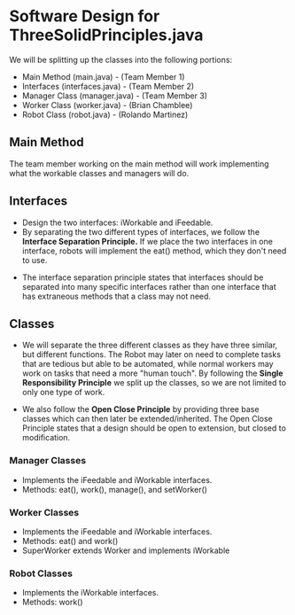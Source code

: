 # Software Design for ThreeSolidPrinciples.java

We will be splitting up the classes into the following portions:

* Main Method (main.java) - (Team Member 1)
* Interfaces (interfaces.java) - (Team Member 2)
* Manager Class (manager.java) - (Team Member 3)
* Worker Class (worker.java) - (Brian Chamblee)
* Robot Class (robot.java) - (Rolando Martinez)

## Main Method
The team member working on the main method will work implementing what the workable classes and managers will do.

## Interfaces
* Design the two interfaces: iWorkable and iFeedable. 
* By separating the two different types of interfaces, we follow the **Interface Separation Principle.** If we place the two interfaces in one interface, robots will implement the eat() method, which they don't need to use.
- The interface separation principle states that interfaces should be separated into many specific interfaces rather than one interface that has extraneous methods that a class may not need.

## Classes
* We will separate the three different classes as they have three similar, but different functions. The Robot may later on need to complete tasks that are tedious but able to be automated, while normal workers may work on tasks that need a more "human touch". By following the **Single Responsibility Principle** we split up the classes, so we are not limited to only one type of work.

* We also follow the **Open Close Principle** by providing three base classes which can then later be extended/inherited. The Open Close Principle states that a design should be open to extension, but closed to modification.

### Manager Classes
* Implements the iFeedable and iWorkable interfaces.
* Methods: eat(), work(), manage(), and setWorker()

### Worker Classes
* Implements the iFeedable and iWorkable interfaces.
* Methods: eat() and work()
* SuperWorker extends Worker and implements iWorkable

### Robot Classes
* Implements the iWorkable interfaces.
* Methods: work()
